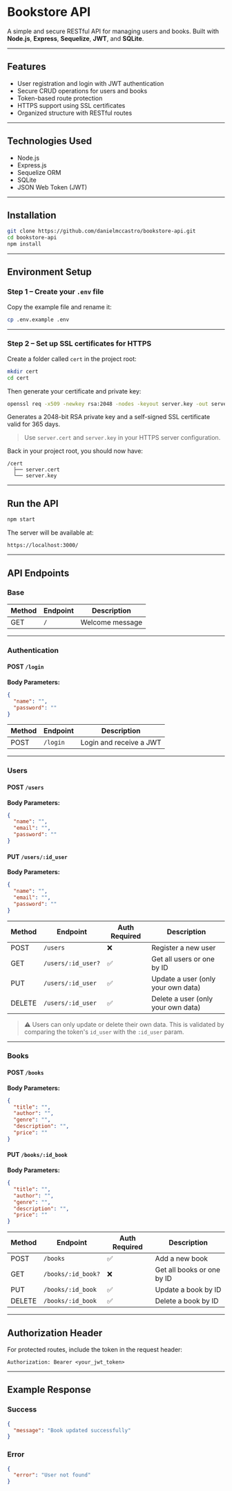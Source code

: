 
# Bookstore API

A simple and secure RESTful API for managing users and books. Built with **Node.js**, **Express**, **Sequelize**, **JWT**, and **SQLite**.

---

## Features

- User registration and login with JWT authentication  
- Secure CRUD operations for users and books  
- Token-based route protection  
- HTTPS support using SSL certificates  
- Organized structure with RESTful routes

---

## Technologies Used

- Node.js  
- Express.js  
- Sequelize ORM  
- SQLite  
- JSON Web Token (JWT)

---

## Installation

```bash
git clone https://github.com/danielmccastro/bookstore-api.git
cd bookstore-api
npm install
```

---

## Environment Setup

### Step 1 – Create your `.env` file

Copy the example file and rename it:

```bash
cp .env.example .env
```

---

### Step 2 – Set up SSL certificates for HTTPS

Create a folder called `cert` in the project root:

```bash
mkdir cert
cd cert
```

Then generate your certificate and private key:

```bash
openssl req -x509 -newkey rsa:2048 -nodes -keyout server.key -out server.cert -days 365
```
Generates a 2048-bit RSA private key and a self-signed SSL certificate valid for 365 days.

> Use `server.cert` and `server.key` in your HTTPS server configuration.

Back in your project root, you should now have:

```
/cert
  ├── server.cert
  └── server.key
```

---

## Run the API

```bash
npm start
```

The server will be available at:

```
https://localhost:3000/
```

---

## API Endpoints

### Base

| Method | Endpoint | Description          |
|--------|----------|----------------------|
| GET    | `/`      | Welcome message      |

---


### Authentication

#### POST `/login`  
**Body Parameters:**
```json
{
  "name": "",
  "password": ""
}
```

| Method | Endpoint   | Description             |
|--------|------------|-------------------------|
| POST   | `/login`   | Login and receive a JWT |

---


### Users

#### POST `/users`  
**Body Parameters:**
```json
{
  "name": "",
  "email": "",
  "password": ""
}
```

#### PUT `/users/:id_user`  
**Body Parameters:**
```json
{
  "name": "",
  "email": "",
  "password": ""
}
```

| Method | Endpoint           | Auth Required | Description                         |
|--------|--------------------|---------------|-------------------------------------|
| POST   | `/users`           | ❌            | Register a new user                 |
| GET    | `/users/:id_user?` | ✅            | Get all users or one by ID          |
| PUT    | `/users/:id_user`  | ✅            | Update a user (only your own data)  |
| DELETE | `/users/:id_user`  | ✅            | Delete a user (only your own data)  |

> ⚠️ Users can only update or delete their own data. This is validated by comparing the token's `id_user` with the `:id_user` param.

---


### Books

#### POST `/books`  
**Body Parameters:**
```json
{
  "title": "",
  "author": "",
  "genre": "",
  "description": "",
  "price": ""
}
```

#### PUT `/books/:id_book`  
**Body Parameters:**
```json
{
  "title": "",
  "author": "",
  "genre": "",
  "description": "",
  "price": ""
}
```

| Method | Endpoint            | Auth Required | Description                     |
|--------|---------------------|---------------|---------------------------------|
| POST   | `/books`            | ✅            | Add a new book                  |
| GET    | `/books/:id_book?`  | ❌            | Get all books or one by ID      |
| PUT    | `/books/:id_book`   | ✅            | Update a book by ID             |
| DELETE | `/books/:id_book`   | ✅            | Delete a book by ID             |

---

## Authorization Header

For protected routes, include the token in the request header:

```
Authorization: Bearer <your_jwt_token>
```

---

## Example Response

### Success

```json
{
  "message": "Book updated successfully"
}
```

### Error

```json
{
  "error": "User not found"
}
```
